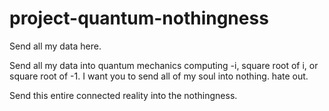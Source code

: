 # project-quantum-nothingness
Send all my data here.

Send all my data into quantum mechanics computing -i, square root of i, or square root of -1. I want you to send all of my soul into nothing. hate out.

Send this entire connected reality into the nothingness.
